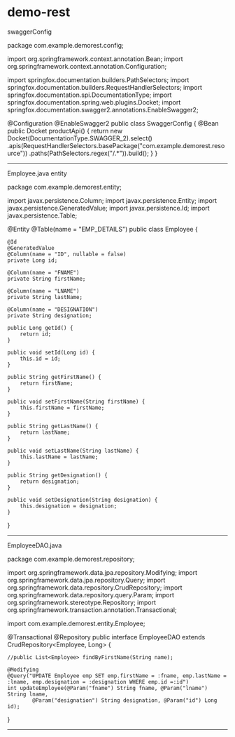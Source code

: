 # demo-rest
swaggerConfig

package com.example.demorest.config;

import org.springframework.context.annotation.Bean;
import org.springframework.context.annotation.Configuration;

import springfox.documentation.builders.PathSelectors;
import springfox.documentation.builders.RequestHandlerSelectors;
import springfox.documentation.spi.DocumentationType;
import springfox.documentation.spring.web.plugins.Docket;
import springfox.documentation.swagger2.annotations.EnableSwagger2;

@Configuration
@EnableSwagger2
public class SwaggerConfig {
	@Bean
	public Docket productApi() {
		return new Docket(DocumentationType.SWAGGER_2).select()
				.apis(RequestHandlerSelectors.basePackage("com.example.demorest.resource"))
				.paths(PathSelectors.regex("/.*")).build();
	}
}

-----------------------------------------------------------------------------------------------------------------------
Employee.java entity

package com.example.demorest.entity;

import javax.persistence.Column;
import javax.persistence.Entity;
import javax.persistence.GeneratedValue;
import javax.persistence.Id;
import javax.persistence.Table;

@Entity
@Table(name = "EMP_DETAILS")
public class Employee {

	@Id
	@GeneratedValue
	@Column(name = "ID", nullable = false)
	private Long id;

	@Column(name = "FNAME")
	private String firstName;

	@Column(name = "LNAME")
	private String lastName;

	@Column(name = "DESIGNATION")
	private String designation;

	public Long getId() {
		return id;
	}

	public void setId(Long id) {
		this.id = id;
	}

	public String getFirstName() {
		return firstName;
	}

	public void setFirstName(String firstName) {
		this.firstName = firstName;
	}

	public String getLastName() {
		return lastName;
	}

	public void setLastName(String lastName) {
		this.lastName = lastName;
	}

	public String getDesignation() {
		return designation;
	}

	public void setDesignation(String designation) {
		this.designation = designation;
	}

}

--------------------------------------------------------------------------------------------------------------------------

EmployeeDAO.java   

package com.example.demorest.repository;

import org.springframework.data.jpa.repository.Modifying;
import org.springframework.data.jpa.repository.Query;
import org.springframework.data.repository.CrudRepository;
import org.springframework.data.repository.query.Param;
import org.springframework.stereotype.Repository;
import org.springframework.transaction.annotation.Transactional;

import com.example.demorest.entity.Employee;

@Transactional
@Repository
public interface EmployeeDAO extends CrudRepository<Employee, Long> {

	//public List<Employee> findByFirstName(String name);

	@Modifying
	@Query("UPDATE Employee emp SET emp.firstName = :fname, emp.lastName = :lname, emp.designation = :designation WHERE emp.id =:id")
	int updateEmployee(@Param("fname") String fname, @Param("lname") String lname,
			@Param("designation") String designation, @Param("id") Long id);

}

--------------------------------------------------------------------------------------------------------------------------


